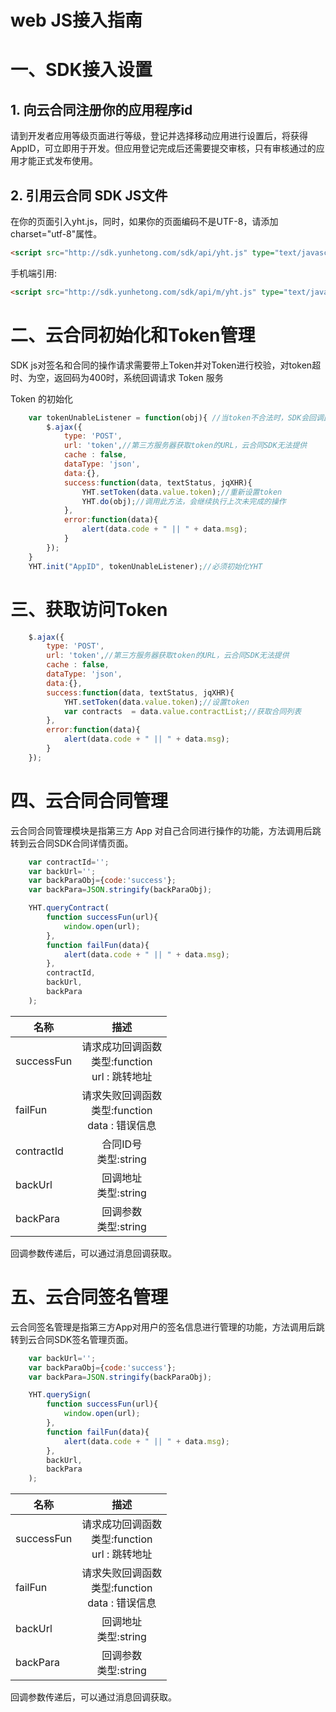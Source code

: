 # web JS接入指南

# 一、SDK接入设置

## 1. 向云合同注册你的应用程序id

请到开发者应用等级页面进行等级，登记并选择移动应用进行设置后，将获得AppID，可立即用于开发。但应用登记完成后还需要提交审核，只有审核通过的应用才能正式发布使用。

## 2. 引用云合同 SDK JS文件

在你的页面引入yht.js，同时，如果你的页面编码不是UTF-8，请添加charset="utf-8"属性。

```html    
<script src="http://sdk.yunhetong.com/sdk/api/yht.js" type="text/javascript" charset="utf-8"></script>
```

手机端引用:
```html
<script src="http://sdk.yunhetong.com/sdk/api/m/yht.js" type="text/javascript" charset="utf-8"></script>
```


# 二、云合同初始化和Token管理

SDK js对签名和合同的操作请求需要带上Token并对Token进行校验，对token超时、为空，返回码为400时，系统回调请求 Token 服务

Token 的初始化

```javascript		
	var tokenUnableListener = function(obj){ //当token不合法时，SDK会回调此方法
		$.ajax({
			type: 'POST',
			url: 'token',//第三方服务器获取token的URL，云合同SDK无法提供
			cache : false,
			dataType: 'json',
			data:{},
			success:function(data, textStatus, jqXHR){
				YHT.setToken(data.value.token);//重新设置token
				YHT.do(obj);//调用此方法，会继续执行上次未完成的操作
			},
			error:function(data){
				alert(data.code + " || " + data.msg);
			}
		});
	}	
	YHT.init("AppID", tokenUnableListener);//必须初始化YHT
```

# 三、获取访问Token

```javascript
	$.ajax({
		type: 'POST',
		url: 'token',//第三方服务器获取token的URL，云合同SDK无法提供
		cache : false,
		dataType: 'json',
		data:{},
		success:function(data, textStatus, jqXHR){
			YHT.setToken(data.value.token);//设置token
			var contracts  = data.value.contractList;//获取合同列表
		},
		error:function(data){
			alert(data.code + " || " + data.msg);
		}
	});
```

# 四、云合同合同管理

云合同合同管理模块是指第三方 App 对自己合同进行操作的功能，方法调用后跳转到云合同SDK合同详情页面。

```javascript
	var contractId='';
	var backUrl='';
	var backParaObj={code:'success'};
	var backPara=JSON.stringify(backParaObj);

	YHT.queryContract(
		function successFun(url){
			window.open(url);
		}, 
		function failFun(data){
			alert(data.code + " || " + data.msg);
		},
		contractId,
		backUrl,
		backPara
	);
```

| 名称         |描述                                                     |   
| ------------ |:-------------------------------------------------------:
| successFun   | 请求成功回调函数</br> 类型:function </br> url : 跳转地址  |
| failFun      | 请求失败回调函数</br> 类型:function </br> data : 错误信息 |
| contractId   | 合同ID号 </br> 类型:string                              |
| backUrl      | 回调地址  </br> 类型:string                              |
| backPara     | 回调参数 </br> 类型:string                               |

回调参数传递后，可以通过消息回调获取。


# 五、云合同签名管理

云合同签名管理是指第三方App对用户的签名信息进行管理的功能，方法调用后跳转到云合同SDK签名管理页面。

```javascript
	var backUrl='';
	var backParaObj={code:'success'};
	var backPara=JSON.stringify(backParaObj);

	YHT.querySign(
		function successFun(url){
			window.open(url);
		},
		function failFun(data){
			alert(data.code + " || " + data.msg);
		},
		backUrl,
		backPara
	);
```		

| 名称         |描述                                                     |   
| ------------ |:-------------------------------------------------------:
| successFun   | 请求成功回调函数</br> 类型:function </br> url : 跳转地址  |
| failFun      | 请求失败回调函数</br> 类型:function </br> data : 错误信息 |
| backUrl      | 回调地址  </br> 类型:string                              |
| backPara     | 回调参数 </br> 类型:string                               |

回调参数传递后，可以通过消息回调获取。